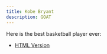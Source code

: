 ```yaml
---
title: Kobe Bryant
description: GOAT
---
```


Here is the best basketball player ever:
- [HTML Version](imgres.html)
